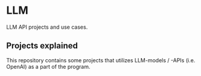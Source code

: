 # LLM
LLM API projects and use cases.

## Projects explained
This repository contains some projects that utilizes LLM-models / -APIs (i.e. OpenAI) as a part of the program.
